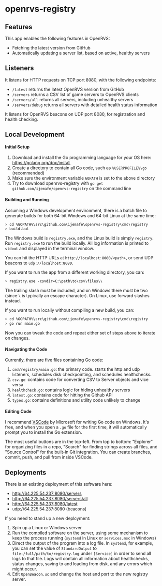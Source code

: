# openrvs-registry

## Features

This app enables the following features in OpenRVS:

- Fetching the latest version from GitHub
- Automatically updating a server list, based on active, healthy servers

## Listeners

It listens for HTTP requests on TCP port 8080, with the following endpoints:
- `/latest` returns the latest OpenRVS version from GitHub
- `/servers` returns a CSV list of game servers to OpenRVS clients
- `/servers/all` returns all servers, including unhealthy servers
- `/servers/debug` returns all servers with detailed health status information

It listens for OpenRVS beacons on UDP port 8080, for registration and health checking.

## Local Development

#### Initial Setup

1. Download and install the Go programming language for your OS here: https://golang.org/doc/install
1. Create a directory to contain all Go code, such as `%USERPROFILE%\go` (recommended)
1. Make sure the environment variable `GOPATH` is set to the above directory
1. Try to download openrvs-registry with `go get github.com/ijemafe/openrvs-registry` on the command line

#### Building and Running

Assuming a Windows development environment, there is a batch file to generate builds for both 64-bit Windows and 64-bit Linux at the same time:

```bash
> cd %GOPATH%\src\github.com\ijemafe\openrvs-registry\cmd\registry
> build.bat
```

The Windows build is `registry.exe`, and the Linux build is simply `registry`. Run `registry.exe` to run the build locally. All log information is printed to `stdout` and displayed in the terminal window.

You can hit the HTTP URLs at `http://localhost:8080/<path>`, or send UDP beacons to `udp://localhost:8080`.

If you want to run the app from a different working directory, you can:

```bash
> registry.exe -csvdir=C:\path\to\csv\files\\
```

The trailing slash must be included, and on Windows there must be two (since `\` is typically an escape character). On Linux, use forward slashes instead.

If you want to run locally without compiling a new build, you can:

```bash
> cd %GOPATH%\src\github.com\ijemafe\openrvs-registry\cmd\registry
> go run main.go
```

Now you can tweak the code and repeat either set of steps above to iterate on changes.

#### Navigating the Code

Currently, there are five files containing Go code:

1. `cmd/registry/main.go`: the primary code. starts the http and udp listeners,
	schedules disk checkpointing, and schedules healthchecks.
1. `csv.go`: contains code for converting CSV to Server objects and vice versa
1. `healthcheck.go`: contains logic for hiding unhealthy servers
1. `latest.go`: contains code for hitting the Github API
1. `types.go`: contains definitions and utility code unlikely to change

#### Editing Code

I recommend [VSCode](https://code.visualstudio.com/) by Microsoft for writing Go code on Windows. It's free, and when you open a `.go` file for the first time, it will automatically prompt you to install the Go extension.

The most useful buttons are in the top-left. From top to bottom: "Explorer" for organizing files in a repo, "Search" for finding strings across all files, and "Source Control" for the built-in Git integration. You can create branches, commit, push, and pull from inside VSCode.

## Deployments

There is an existing deployment of this software here:

- http://64.225.54.237:8080/servers
- http://64.225.54.237:8080/servers/all
- http://64.225.54.237:8080/latest
- udp://64.225.54.237:8080 (beacons)

If you need to stand up a new deployment:

1. Spin up a Linux or Windows server
1. Run the compiled software on the server, using some mechanism to keep the process running (`systemd` in Linux or `services.msc` in Windows)
1. Direct the output of the program into a log file. In `systemd`, for example, you can set the value of `StandardOutput` to `file:/full/path/to/registry.log` under `[Service]` in order to send all logs to that file. Logs will contain all information about healthchecks, status changes, saving to and loading from disk, and any errors which might occur.
1. Edit `OpenBeacon.uc` and change the host and port to the new registry server.
